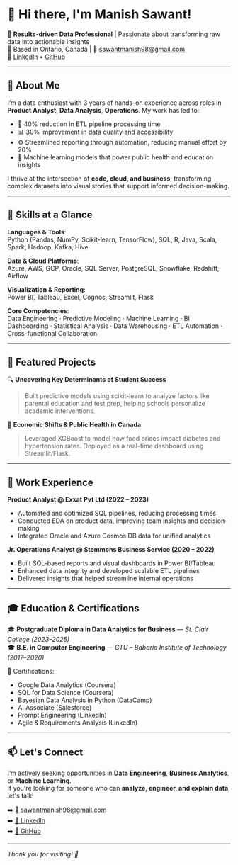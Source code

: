 # 👋 Hi there, I'm Manish Sawant!

🎯 **Results-driven Data Professional** | Passionate about transforming raw data into actionable insights  
📍 Based in Ontario, Canada | 📧 [sawantmanish98@gmail.com](mailto:sawantmanish98@gmail.com)  
🔗 [LinkedIn](https://www.linkedin.com/in/manish-sawant-875358140/) • [GitHub](https://github.com/MSawant98)

---

## 💼 About Me

I’m a data enthusiast with 3 years of hands-on experience across roles in **Product Analyst**, **Data Analysis**, **Operations**. My work has led to:

- 🔁 40% reduction in ETL pipeline processing time  
- 📊 30% improvement in data quality and accessibility  
- ⚙️ Streamlined reporting through automation, reducing manual effort by 20%  
- 🧠 Machine learning models that power public health and education insights

I thrive at the intersection of **code, cloud, and business**, transforming complex datasets into visual stories that support informed decision-making.

---

## 🔧 Skills at a Glance

**Languages & Tools**:  
Python (Pandas, NumPy, Scikit-learn, TensorFlow), SQL, R, Java, Scala, Spark, Hadoop, Kafka, Hive

**Data & Cloud Platforms**:  
Azure, AWS, GCP, Oracle, SQL Server, PostgreSQL, Snowflake, Redshift, Airflow

**Visualization & Reporting**:  
Power BI, Tableau, Excel, Cognos, Streamlit, Flask

**Core Competencies**:  
Data Engineering · Predictive Modeling · Machine Learning · BI Dashboarding · Statistical Analysis · Data Warehousing · ETL Automation · Cross-functional Collaboration

---

## 📌 Featured Projects

🔍 **Uncovering Key Determinants of Student Success**  
> Built predictive models using scikit-learn to analyze factors like parental education and test prep, helping schools personalize academic interventions.

🥗 **Economic Shifts & Public Health in Canada**  
> Leveraged XGBoost to model how food prices impact diabetes and hypertension rates. Deployed as a real-time dashboard using Streamlit/Flask.

---

## 💼 Work Experience

**Product Analyst @ Exxat Pvt Ltd (2022 – 2023)**  
- Automated and optimized SQL pipelines, reducing processing times  
- Conducted EDA on product data, improving team insights and decision-making  
- Integrated Oracle and Azure Cosmos DB data for unified analytics

**Jr. Operations Analyst @ Stemmons Business Service (2020 – 2022)**  
- Built SQL-based reports and visual dashboards in Power BI/Tableau  
- Enhanced data integrity and developed scalable ETL pipelines  
- Delivered insights that helped streamline internal operations

---

## 🎓 Education & Certifications

🎓 **Postgraduate Diploma in Data Analytics for Business** — *St. Clair College (2023–2025)*  
🎓 **B.E. in Computer Engineering** — *GTU – Babaria Institute of Technology (2017–2020)*  

📜 Certifications:  
- Google Data Analytics (Coursera)  
- SQL for Data Science (Coursera)  
- Bayesian Data Analysis in Python (DataCamp)  
- AI Associate (Salesforce)  
- Prompt Engineering (LinkedIn)  
- Agile & Requirements Analysis (LinkedIn)

---

## 📫 Let's Connect

I’m actively seeking opportunities in **Data Engineering**, **Business Analytics**, or **Machine Learning**.  
If you're looking for someone who can **analyze, engineer, and explain data**, let's talk!

➡️ [📧 sawantmanish98@gmail.com](mailto:sawantmanish98@gmail.com)  
➡️ [🔗 LinkedIn](https://www.linkedin.com/in/manish-sawant-875358140/)  
➡️ [🐙 GitHub](https://github.com/MSawant98)

---

_Thank you for visiting! 🚀_
